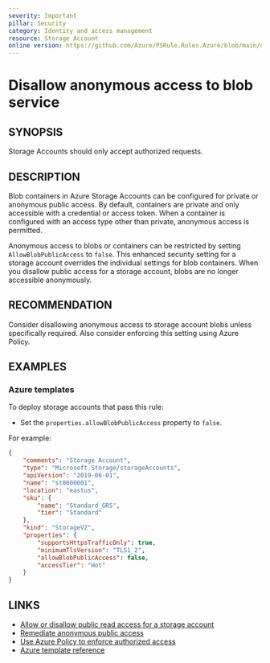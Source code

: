 ```yaml
---
severity: Important
pillar: Security
category: Identity and access management
resource: Storage Account
online version: https://github.com/Azure/PSRule.Rules.Azure/blob/main/docs/en/rules/Azure.Storage.BlobPublicAccess.md
---
```


# Disallow anonymous access to blob service

## SYNOPSIS

Storage Accounts should only accept authorized requests.

## DESCRIPTION

Blob containers in Azure Storage Accounts can be configured for private or anonymous public access.
By default, containers are private and only accessible with a credential or access token.
When a container is configured with an access type other than private, anonymous access is permitted.

Anonymous access to blobs or containers can be restricted by setting `AllowBlobPublicAccess` to `false`.
This enhanced security setting for a storage account overrides the individual settings for blob containers.
When you disallow public access for a storage account, blobs are no longer accessible anonymously.

## RECOMMENDATION

Consider disallowing anonymous access to storage account blobs unless specifically required.
Also consider enforcing this setting using Azure Policy.

## EXAMPLES

### Azure templates

To deploy storage accounts that pass this rule:

- Set the `properties.allowBlobPublicAccess` property to `false`.

For example:

```json
{
    "comments": "Storage Account",
    "type": "Microsoft.Storage/storageAccounts",
    "apiVersion": "2019-06-01",
    "name": "st0000001",
    "location": "eastus",
    "sku": {
        "name": "Standard_GRS",
        "tier": "Standard"
    },
    "kind": "StorageV2",
    "properties": {
        "supportsHttpsTrafficOnly": true,
        "minimumTlsVersion": "TLS1_2",
        "allowBlobPublicAccess": false,
        "accessTier": "Hot"
    }
}
```

## LINKS

- [Allow or disallow public read access for a storage account](https://docs.microsoft.com/azure/storage/blobs/anonymous-read-access-configure#allow-or-disallow-public-read-access-for-a-storage-account)
- [Remediate anonymous public access](https://docs.microsoft.com/azure/storage/blobs/anonymous-read-access-prevent#remediate-anonymous-public-access)
- [Use Azure Policy to enforce authorized access](https://docs.microsoft.com/azure/storage/blobs/anonymous-read-access-prevent#use-azure-policy-to-enforce-authorized-access)
- [Azure template reference](https://docs.microsoft.com/azure/templates/microsoft.storage/storageaccounts#StorageAccountPropertiesCreateParameters)
